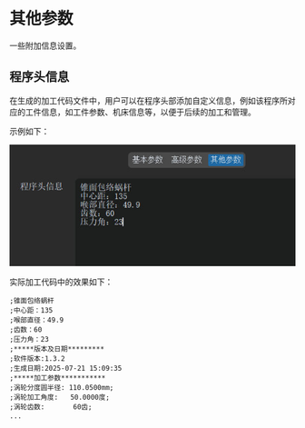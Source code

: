 # 其他参数

一些附加信息设置。

## 程序头信息

在生成的加工代码文件中，用户可以在程序头部添加自定义信息，例如该程序所对应的工件信息，如工件参数、机床信息等，以便于后续的加工和管理。

示例如下：

![程序头信息示例](resources/prg_header.jpg)

实际加工代码中的效果如下：

```
;锥面包络蜗杆
;中心距：135
;喉部直径：49.9
;齿数：60
;压力角：23
;*****版本及日期*********
;软件版本:1.3.2
;生成日期:2025-07-21 15:09:35
;*****加工参数***********
;涡轮分度圆半径: 110.0500mm;
;涡轮加工角度:   50.0000度;
;涡轮齿数:       60齿;
...
```
